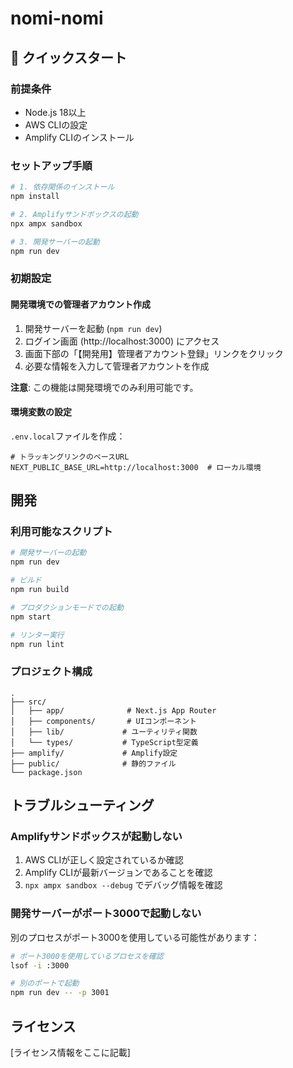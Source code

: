 # nomi-nomi

## 🚀 クイックスタート

### 前提条件

- Node.js 18以上
- AWS CLIの設定
- Amplify CLIのインストール

### セットアップ手順

```bash
# 1. 依存関係のインストール
npm install

# 2. Amplifyサンドボックスの起動
npx ampx sandbox

# 3. 開発サーバーの起動
npm run dev
```

### 初期設定

#### 開発環境での管理者アカウント作成

1. 開発サーバーを起動 (`npm run dev`)
2. ログイン画面 (http://localhost:3000) にアクセス
3. 画面下部の「【開発用】管理者アカウント登録」リンクをクリック
4. 必要な情報を入力して管理者アカウントを作成

**注意**: この機能は開発環境でのみ利用可能です。

#### 環境変数の設定

`.env.local`ファイルを作成：

```env
# トラッキングリンクのベースURL
NEXT_PUBLIC_BASE_URL=http://localhost:3000  # ローカル環境
```

## 開発

### 利用可能なスクリプト

```bash
# 開発サーバーの起動
npm run dev

# ビルド
npm run build

# プロダクションモードでの起動
npm start

# リンター実行
npm run lint
```

### プロジェクト構成

```
.
├── src/
│   ├── app/              # Next.js App Router
│   ├── components/       # UIコンポーネント
│   ├── lib/             # ユーティリティ関数
│   └── types/           # TypeScript型定義
├── amplify/             # Amplify設定
├── public/              # 静的ファイル
└── package.json
```

## トラブルシューティング

### Amplifyサンドボックスが起動しない

1. AWS CLIが正しく設定されているか確認
2. Amplify CLIが最新バージョンであることを確認
3. `npx ampx sandbox --debug` でデバッグ情報を確認

### 開発サーバーがポート3000で起動しない

別のプロセスがポート3000を使用している可能性があります：

```bash
# ポート3000を使用しているプロセスを確認
lsof -i :3000

# 別のポートで起動
npm run dev -- -p 3001
```

## ライセンス

[ライセンス情報をここに記載]